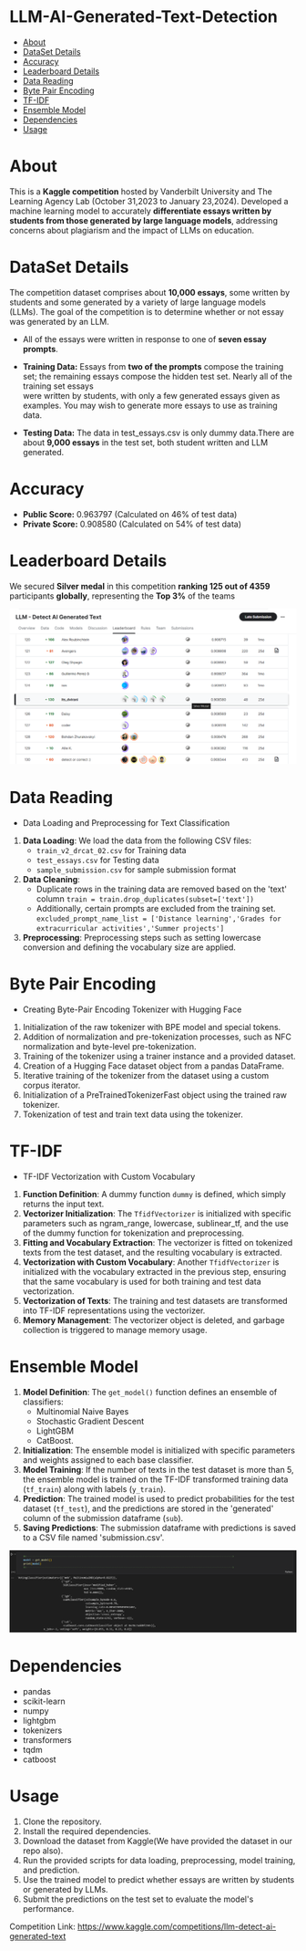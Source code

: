 # LLM-AI-Generated-Text-Detection
- [About](#about)
- [DataSet Details](#dataset-details)
- [Accuracy](#accuracy)
- [Leaderboard Details](#leaderboard-details)
- [Data Reading](#data-reading)
- [Byte Pair Encoding](#byte-pair-encoding)
- [TF-IDF](#tf-idf)
- [Ensemble Model](#ensemble-model)
- [Dependencies](#dependencies)
- [Usage](#usage)

# About
This is a **Kaggle competition** hosted by Vanderbilt University and The Learning Agency Lab (October 31,2023 to January 23,2024). Developed a machine learning model to accurately **differentiate essays written by students from those generated by large language models**, addressing concerns about plagiarism and the impact of LLMs on education.

# DataSet Details
The competition dataset comprises about **10,000 essays**, some written by students and some generated by a variety of large language models (LLMs). The goal of the competition is to determine whether or not essay was generated by an LLM.

- All of the essays were written in response to one of **seven essay prompts**.
  
-  **Training Data:** Essays from **two of the prompts** compose the training set; the remaining essays compose the hidden test set. Nearly all of the training set essays   
  were written by students, with only a few generated essays given as examples. You may wish to generate more essays to use as training data.

-  **Testing Data:** The data in test_essays.csv is only dummy data.There are about **9,000 essays** in the test set, both student written and LLM generated.

# Accuracy
- **Public Score:** 0.963797 (Calculated on 46% of test data)
- **Private Score:** 0.908580 (Calculated on 54% of test data)

# Leaderboard Details
We secured **Silver medal** in this competition **ranking 125 out of 4359** participants **globally**, representing the **Top 3%** of the teams


![Leaderboard](leaderboard.png "leaderboard")

# Data Reading
- Data Loading and Preprocessing for Text Classification
1. **Data Loading**: We load the data from the following CSV files:
    - `train_v2_drcat_02.csv` for Training data
    - `test_essays.csv` for Testing data
    - `sample_submission.csv` for sample submission format
2. **Data Cleaning**: 
    - Duplicate rows in the training data are removed based on the 'text' column
      `train = train.drop_duplicates(subset=['text'])`
    - Additionally, certain prompts are excluded from the training set.
      `excluded_prompt_name_list = ['Distance learning','Grades for extracurricular activities','Summer projects']`
3. **Preprocessing**: Preprocessing steps such as setting lowercase conversion and defining the vocabulary size are applied.

# Byte Pair Encoding
- Creating Byte-Pair Encoding Tokenizer with Hugging Face
1. Initialization of the raw tokenizer with BPE model and special tokens.
2. Addition of normalization and pre-tokenization processes, such as NFC normalization and byte-level pre-tokenization.
3. Training of the tokenizer using a trainer instance and a provided dataset.
4. Creation of a Hugging Face dataset object from a pandas DataFrame.
5. Iterative training of the tokenizer from the dataset using a custom corpus iterator.
6. Initialization of a PreTrainedTokenizerFast object using the trained raw tokenizer.
7. Tokenization of test and train text data using the tokenizer.

# TF-IDF
- TF-IDF Vectorization with Custom Vocabulary
1. **Function Definition**: A dummy function `dummy` is defined, which simply returns the input text.
2. **Vectorizer Initialization**: The `TfidfVectorizer` is initialized with specific parameters such as ngram_range, lowercase, sublinear_tf, and the use of the dummy function for tokenization and preprocessing.
3. **Fitting and Vocabulary Extraction**: The vectorizer is fitted on tokenized texts from the test dataset, and the resulting vocabulary is extracted.
4. **Vectorization with Custom Vocabulary**: Another `TfidfVectorizer` is initialized with the vocabulary extracted in the previous step, ensuring that the same vocabulary is used for both training and test data vectorization.
5. **Vectorization of Texts**: The training and test datasets are transformed into TF-IDF representations using the vectorizer.
6. **Memory Management**: The vectorizer object is deleted, and garbage collection is triggered to manage memory usage.

# Ensemble Model
1. **Model Definition**: The `get_model()` function defines an ensemble of classifiers:
    - Multinomial Naive Bayes
    - Stochastic Gradient Descent
    - LightGBM
    - CatBoost.
2. **Initialization**: The ensemble model is initialized with specific parameters and weights assigned to each base classifier.
3. **Model Training**: If the number of texts in the test dataset is more than 5, the ensemble model is trained on the TF-IDF transformed training data (`tf_train`) along with labels (`y_train`).
4. **Prediction**: The trained model is used to predict probabilities for the test dataset (`tf_test`), and the predictions are stored in the 'generated' column of the submission dataframe (`sub`).
5. **Saving Predictions**: The submission dataframe with predictions is saved to a CSV file named 'submission.csv'.

![Model](model.png "Model")

# Dependencies
- pandas
- scikit-learn
- numpy
- lightgbm
- tokenizers
- transformers
- tqdm
- catboost

# Usage
1. Clone the repository.
2. Install the required dependencies.
3. Download the dataset from Kaggle(We have provided the dataset in our repo also).
4. Run the provided scripts for data loading, preprocessing, model training, and prediction.
5. Use the trained model to predict whether essays are written by students or generated by LLMs.
6. Submit the predictions on the test set to evaluate the model's performance.

Competition Link: https://www.kaggle.com/competitions/llm-detect-ai-generated-text

